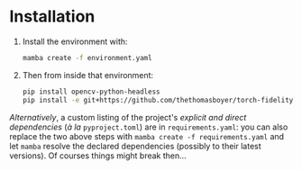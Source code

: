 # Installation

1. Install the environment with:

    ```sh
    mamba create -f environment.yaml
    ```

2. Then from inside that environment:

    ```sh
    pip install opencv-python-headless
    pip install -e git+https://github.com/thethomasboyer/torch-fidelity-symlinks.git@master#egg=torch-fidelity --config-settings editable_mode=strict
    ```

_Alternatively_, a custom listing of the project's *explicit and direct dependencies* (*à la* `pyproject.toml`) are in `requirements.yaml`: you can also replace the two above steps with `mamba create -f requirements.yaml` and let `mamba` resolve the declared dependencies (possibly to their latest versions). Of courses things might break then...
